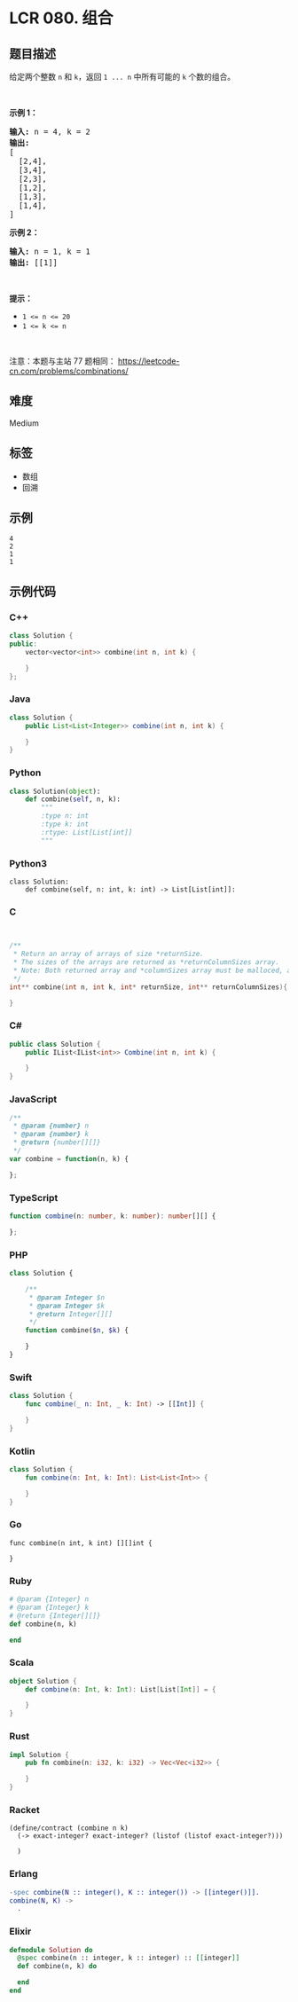 # LCR 080. 组合

## 题目描述

<p>给定两个整数 <code>n</code> 和 <code>k</code>，返回 <code>1 ... n</code> 中所有可能的 <code>k</code> 个数的组合。</p>

<p>&nbsp;</p>

<p><strong>示例 1：</strong></p>

<pre>
<strong>输入:</strong>&nbsp;n = 4, k = 2
<strong>输出:</strong>
[
  [2,4],
  [3,4],
  [2,3],
  [1,2],
  [1,3],
  [1,4],
]</pre>

<p><strong>示例 2：</strong></p>

<pre>
<strong>输入:</strong>&nbsp;n = 1, k = 1
<strong>输出: </strong>[[1]]</pre>

<p>&nbsp;</p>

<p><strong>提示：</strong></p>

<ul>
	<li><code>1 &lt;= n &lt;= 20</code></li>
	<li><code>1 &lt;= k &lt;= n</code></li>
</ul>

<p>&nbsp;</p>

<p><meta charset="UTF-8" />注意：本题与主站 77&nbsp;题相同：&nbsp;<a href="https://leetcode-cn.com/problems/combinations/">https://leetcode-cn.com/problems/combinations/</a></p>


## 难度

Medium

## 标签

- 数组
- 回溯

## 示例

```
4
2
1
1
```

## 示例代码

### C++

```cpp
class Solution {
public:
    vector<vector<int>> combine(int n, int k) {

    }
};
```

### Java

```java
class Solution {
    public List<List<Integer>> combine(int n, int k) {

    }
}
```

### Python

```python
class Solution(object):
    def combine(self, n, k):
        """
        :type n: int
        :type k: int
        :rtype: List[List[int]]
        """
```

### Python3

```python3
class Solution:
    def combine(self, n: int, k: int) -> List[List[int]]:
```

### C

```c


/**
 * Return an array of arrays of size *returnSize.
 * The sizes of the arrays are returned as *returnColumnSizes array.
 * Note: Both returned array and *columnSizes array must be malloced, assume caller calls free().
 */
int** combine(int n, int k, int* returnSize, int** returnColumnSizes){

}
```

### C#

```csharp
public class Solution {
    public IList<IList<int>> Combine(int n, int k) {

    }
}
```

### JavaScript

```javascript
/**
 * @param {number} n
 * @param {number} k
 * @return {number[][]}
 */
var combine = function(n, k) {

};
```

### TypeScript

```typescript
function combine(n: number, k: number): number[][] {

};
```

### PHP

```php
class Solution {

    /**
     * @param Integer $n
     * @param Integer $k
     * @return Integer[][]
     */
    function combine($n, $k) {

    }
}
```

### Swift

```swift
class Solution {
    func combine(_ n: Int, _ k: Int) -> [[Int]] {

    }
}
```

### Kotlin

```kotlin
class Solution {
    fun combine(n: Int, k: Int): List<List<Int>> {

    }
}
```

### Go

```golang
func combine(n int, k int) [][]int {

}
```

### Ruby

```ruby
# @param {Integer} n
# @param {Integer} k
# @return {Integer[][]}
def combine(n, k)

end
```

### Scala

```scala
object Solution {
    def combine(n: Int, k: Int): List[List[Int]] = {

    }
}
```

### Rust

```rust
impl Solution {
    pub fn combine(n: i32, k: i32) -> Vec<Vec<i32>> {

    }
}
```

### Racket

```racket
(define/contract (combine n k)
  (-> exact-integer? exact-integer? (listof (listof exact-integer?)))

  )
```

### Erlang

```erlang
-spec combine(N :: integer(), K :: integer()) -> [[integer()]].
combine(N, K) ->
  .
```

### Elixir

```elixir
defmodule Solution do
  @spec combine(n :: integer, k :: integer) :: [[integer]]
  def combine(n, k) do

  end
end
```

